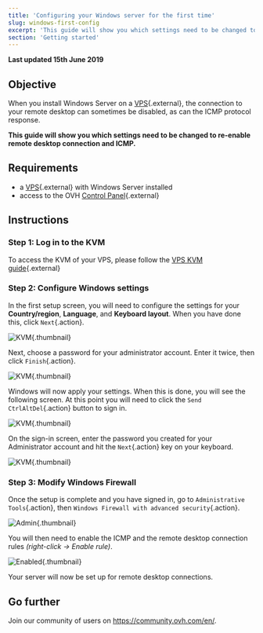 ```yaml
---
title: 'Configuring your Windows server for the first time'
slug: windows-first-config
excerpt: 'This guide will show you which settings need to be changed to re-enable remote desktop connection and ICMP'
section: 'Getting started'
---
```


**Last updated 15th June 2019**

## Objective

When you install Windows Server on a [VPS](https://www.ovhcloud.com/en/vps/){.external}, the connection to your remote desktop can sometimes be disabled, as can the ICMP protocol response.

**This guide will show you which settings need to be changed to re-enable remote desktop connection and ICMP.**

## Requirements

* a [VPS](https://www.ovhcloud.com/en/vps/){.external} with Windows Server installed
* access to the OVH [Control Panel](https://www.ovh.com/auth/?action=gotomanager){.external}

## Instructions

### Step 1: Log in to the KVM

To access the KVM of your VPS, please follow the [VPS KVM guide](https://docs.ovh.com/en/vps/use-kvm-for-vps/){.external}

### Step 2: Configure Windows settings

In the first setup screen, you will need to configure the settings for your **Country/region**, **Language**, and **Keyboard layout**. When you have done this, click `Next`{.action}.

![KVM](images/setup-03.png){.thumbnail}

Next, choose a password for your administrator account. Enter it twice, then click `Finish`{.action}.

![KVM](images/setup-04.png){.thumbnail}

Windows will now apply your settings. When this is done, you will see the following screen. At this point you will need to click the `Send CtrlAltDel`{.action} button to sign in.

![KVM](images/setup-05.png){.thumbnail}

On the sign-in screen, enter the password you created for your Administrator account and hit the `Next`{.action} key on your keyboard.

![KVM](images/setup-06.png){.thumbnail}

### Step 3: Modify Windows Firewall

Once the setup is complete and you have signed in, go to `Administrative Tools`{.action}, then `Windows Firewall with advanced security`{.action}.

![Admin](images/windows4.png){.thumbnail}

You will then need to enable the ICMP and the remote desktop connection rules *(right-click -> Enable rule)*.

![Enabled](images/windows5.png){.thumbnail}

Your server will now be set up for remote desktop connections.

## Go further

Join our community of users on <https://community.ovh.com/en/>.

